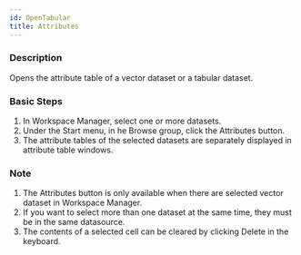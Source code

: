 ```yaml
---
id: OpenTabular
title: Attributes  
---  
```

### Description

Opens the attribute table of a vector dataset or a tabular dataset.

### Basic Steps

1. In Workspace Manager, select one or more datasets.
2. Under the Start menu, in he Browse group, click the Attributes button.
3. The attribute tables of the selected datasets are separately displayed in attribute table windows.

### Note

1. The Attributes button is only available when there are selected vector dataset in Workspace Manager.
2. If you want to select more than one dataset at the same time, they must be in the same datasource.
3. The contents of a selected cell can be cleared by clicking Delete in the keyboard.

